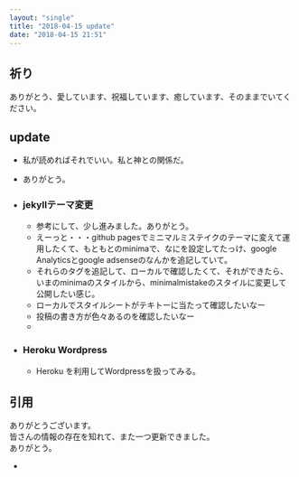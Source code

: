 ```yaml
---
layout: "single"
title: "2018-04-15 update"
date: "2018-04-15 21:51"
---
```

## 祈り
ありがとう、愛しています、祝福しています、癒しています、そのままでいてください。

## update
- 私が読めればそれでいい。私と神との関係だ。
- ありがとう。

- ### jekyllテーマ変更
  - 参考にして、少し進みました。ありがとう。
  - えーっと・・・github pagesでミニマルミステイクのテーマに変えて運用したくて、もともとのminimaで、なにを設定してたっけ、google Analyticsとgoogle adsenseのなんかを追記していて。
  - それらのタグを追記して、ローカルで確認したくて、それができたら、いまのminimaのスタイルから、minimalmistakeのスタイルに変更して公開したい感じ。
  - ローカルでスタイルシートがテキトーに当たって確認したいなー
  - 投稿の書き方が色々あるのを確認したいなー
  - 




- ### Heroku Wordpress
  - Heroku を利用してWordpressを扱ってみる。


## 引用
ありがとうございます。  
皆さんの情報の存在を知れて、また一つ更新できました。  
ありがとう。

-
